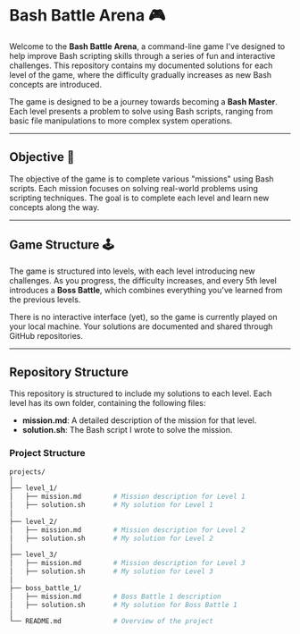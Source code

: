 # Bash Battle Arena 🎮

Welcome to the **Bash Battle Arena**, a command-line game I've designed to help improve Bash scripting skills through a series of fun and interactive challenges. This repository contains my documented solutions for each level of the game, where the difficulty gradually increases as new Bash concepts are introduced.

The game is designed to be a journey towards becoming a **Bash Master**. Each level presents a problem to solve using Bash scripts, ranging from basic file manipulations to more complex system operations. 

---

## Objective 🎯

The objective of the game is to complete various "missions" using Bash scripts. Each mission focuses on solving real-world problems using scripting techniques. The goal is to complete each level and learn new concepts along the way. 

---

## Game Structure 🕹️

The game is structured into levels, with each level introducing new challenges. As you progress, the difficulty increases, and every 5th level introduces a **Boss Battle**, which combines everything you've learned from the previous levels.

There is no interactive interface (yet), so the game is currently played on your local machine. Your solutions are documented and shared through GitHub repositories.

---

## Repository Structure

This repository is structured to include my solutions to each level. Each level has its own folder, containing the following files:

- **mission.md**: A detailed description of the mission for that level.
- **solution.sh**: The Bash script I wrote to solve the mission.

### Project Structure

```bash
projects/
│
├── level_1/
│   ├── mission.md        # Mission description for Level 1
│   ├── solution.sh       # My solution for Level 1
│
├── level_2/
│   ├── mission.md        # Mission description for Level 2
│   ├── solution.sh       # My solution for Level 2
│
├── level_3/
│   ├── mission.md        # Mission description for Level 3
│   ├── solution.sh       # My solution for Level 3
│
├── boss_battle_1/
│   ├── mission.md        # Boss Battle 1 description
│   ├── solution.sh       # My solution for Boss Battle 1
│
└── README.md             # Overview of the project

